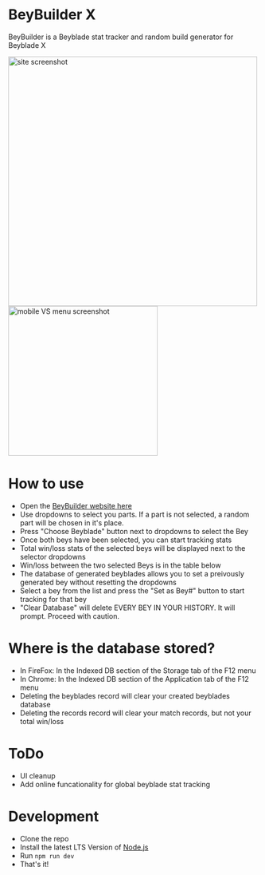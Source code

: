 # BeyBuilder X

BeyBuilder is a Beyblade stat tracker and random build generator for Beyblade X

<img src="https://github.com/user-attachments/assets/b8f36fd1-0fff-4c49-92e8-99b0d956b2b5" alt="site screenshot" width="500">

<img src="https://github.com/user-attachments/assets/c6b1d49d-7f2b-42dd-bb51-12d56b98d5d9" alt="mobile VS menu screenshot" width="300">

# How to use

- Open the [BeyBuilder website here](https://fabelavalon.github.io/BeyBuilderX/)
- Use dropdowns to select you parts. If a part is not selected, a random part will be chosen in it's place.
- Press "Choose Beyblade" button next to dropdowns to select the Bey
- Once both beys have been selected, you can start tracking stats
- Total win/loss stats of the selected beys will be displayed next to the selector dropdowns
- Win/loss between the two selected Beys is in the table below
- The database of generated beyblades allows you to set a preivously generated bey without resetting the dropdowns
- Select a bey from the list and press the "Set as Bey#" button to start tracking for that bey
- "Clear Database" will delete EVERY BEY IN YOUR HISTORY. It will prompt. Proceed with caution.

# Where is the database stored?

- In FireFox: In the Indexed DB section of the Storage tab of the F12 menu
- In Chrome: In the Indexed DB section of the Application tab of the F12 menu
- Deleting the beyblades record will clear your created beyblades database
- Deleting the records record will clear your match records, but not your total win/loss

# ToDo

- UI cleanup
- Add online funcationality for global beyblade stat tracking

# Development

- Clone the repo
- Install the latest LTS Version of [Node.js](https://nodejs.org/en)
- Run `npm run dev`
- That's it!
